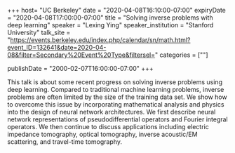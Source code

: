 +++
  host= "UC Berkeley"
  date = "2020-04-08T16:10:00-07:00"
  expiryDate = "2020-04-08T17:00:00-07:00"
  title = "Solving inverse problems with deep learning"
  speaker = "Lexing Ying"
  speaker_institution = "Stanford University"
  talk_site = "https://events.berkeley.edu/index.php/calendar/sn/math.html?event_ID=132641&date=2020-04-08&filter=Secondary%20Event%20Type&filtersel="
  categories = [""]

  publishDate = "2000-02-07T16:00:00-07:00"
+++

This talk is about some recent progress on solving inverse problems using deep learning. Compared to traditional machine learning problems, inverse problems are often limited by the size of the training data set. We show how to overcome this issue by incorporating mathematical analysis and physics into the design of neural network architectures. We first describe neural network representations of pseudodifferential operators and Fourier integral operators. We then continue to discuss applications including electric impedance tomography, optical tomography, inverse acoustic/EM scattering, and travel-time tomography.